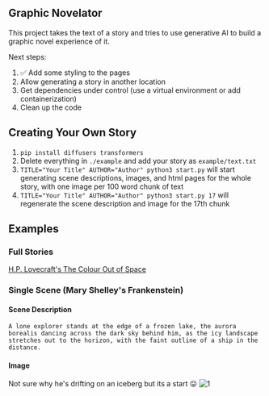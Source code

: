 ## Graphic Novelator

This project takes the text of a story and tries to use generative AI to build a graphic novel
experience of it.

Next steps:
1. ✅ Add some styling to the pages
2. Allow generating a story in another location
3. Get dependencies under control (use a virtual environment or add containerization)
4. Clean up the code

## Creating Your Own Story

1. `pip install diffusers transformers`
2. Delete everything in `./example` and add your story as `example/text.txt`
3. `TITLE="Your Title" AUTHOR="Author" python3 start.py` will start generating scene descriptions, images, and html pages for the whole story, with one image per 100 word chunk of text
4. `TITLE="Your Title" AUTHOR="Author" python3 start.py 17` will regenerate the scene description and image for the 17th chunk

## Examples

### Full Stories
[H.P. Lovecraft's The Colour Out of Space](https://spacefozzy.github.io/graphic-novelator/example/pages/1.html)

### Single Scene (Mary Shelley's Frankenstein)

#### Scene Description
`A lone explorer stands at the edge of a frozen lake, the aurora borealis dancing across the dark sky behind him, as the icy landscape stretches out to the horizon, with the faint outline of a ship in the distance.`

#### Image
Not sure why he's drifting on an iceberg but its a start 😛
![1](https://github.com/SpaceFozzy/graphic-novelator/assets/10606414/44b10ee9-2382-4188-8897-572d27547d9f)
